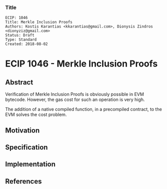 ### Title

    ECIP: 1046
    Title: Merkle Inclusion Proofs
    Authors: Kostis Karantias <kkarantias@gmail.com>, Dionysis Zindros <dionyziz@gmail.com>
    Status: Draft
    Type: Standard
    Created: 2018-08-02
    
# ECIP 1046 - Merkle Inclusion Proofs

## Abstract 

Verification of Merkle Inclusion Proofs is obviously possible in EVM bytecode.
However, the gas cost for such an operation is very high.

The addition of a native compiled function, in a precompiled contract, to the
EVM solves the cost problem.

<!-- TODO: maybe refer to performance too? -->

## Motivation


## Specification

## Implementation

## References
